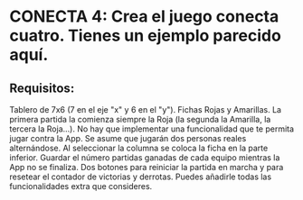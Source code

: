 # CONECTA 4: Crea el juego conecta cuatro. Tienes un ejemplo parecido aquí.

## Requisitos:

Tablero de 7x6 (7 en el eje "x" y 6 en el "y").
Fichas Rojas y Amarillas. La primera partida la comienza siempre la Roja (la segunda la Amarilla, la tercera la Roja...).
No hay que implementar una funcionalidad que te permita jugar contra la App. Se asume que jugarán dos personas reales alternándose.
Al seleccionar la columna se coloca la ficha en la parte inferior.
Guardar el número partidas ganadas de cada equipo mientras la App no se finaliza.
Dos botones para reiniciar la partida en marcha y para resetear el contador de victorias y derrotas.
Puedes añadirle todas las funcionalidades extra que consideres.
